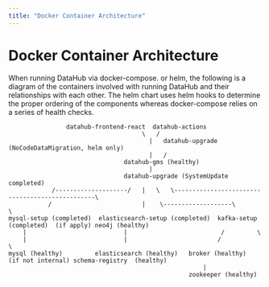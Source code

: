 ```yaml
---
title: "Docker Container Architecture"
---
```


# Docker Container Architecture

When running DataHub via docker-compose. or helm, the following is a diagram of the containers involved
with running DataHub and their relationships with each other. The helm chart uses helm hooks to determine
the proper ordering of the components whereas docker-compose relies on a series of health checks.

```text
                datahub-frontend-react  datahub-actions
                                     \   /
                                       |   datahub-upgrade (NoCodeDataMigration, helm only)
                                       |   /
                                datahub-gms (healthy)
                                       |
                                datahub-upgrade (SystemUpdate completed)
            /--------------------/   |   \   \------------------------------------------------\
           /                         |    \-------------------\                                \
mysql-setup (completed)  elasticsearch-setup (completed)  kafka-setup (completed)  (if apply) neo4j (healthy)
    |                           |                          /         \
    |                           |                         /           \
mysql (healthy)         elasticsearch (healthy)   broker (healthy)  (if not internal) schema-registry  (healthy)
                                                      |
                                                  zookeeper (healthy)
```
